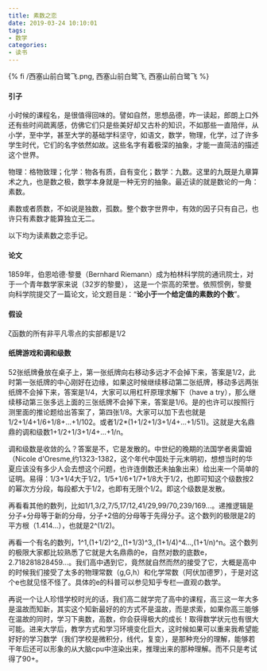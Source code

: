 ```yaml
---
title: 素数之恋
date: 2019-03-24 10:10:01
tags: 
- 数学
categories:
- 读书
---
```


{% fi /西塞山前白鹭飞.png, 西塞山前白鹭飞, 西塞山前白鹭飞 %}

#### 引子

小时候的课程名，是很值得回味的。譬如自然，思想品德，咋一读起，郎朗上口外还有些时间疏离感，仿佛它们只是些美好却又古朴的知识，不如那些一直陪伴，从小学，至中学，甚至大学的基础学科坚守，如语文，数学，物理，化学，过了许多学生时代，它们的名字依然如故。这些名字有着极深的抽象，才能一直简洁的描述这个世界。

物理：格物致理；化学：物各有质，自有变化；数学：九数。这里的九既是九章算术之九，也是数之极，数学本身就是一种无穷的抽象。最近读的就是数论的一角：素数。

素数或者质数，不如说是独数，孤数。整个数字世界中，有效的因子只有自己，也许只有素数才能算独立无二。

以下均为读素数之恋手记。

#### 论文

1859年，伯恩哈德·黎曼（Bernhard Riemann）成为柏林科学院的通讯院士，对于一个青年数学家来说（32岁的黎曼），
这是一个崇高的荣誉。依照惯例，黎曼向科学院提交了一篇论文，论文题目是：“**论小于一个给定值的素数的个数**”。

#### 假设
ζ函数的所有非平凡零点的实部都是1/2

#### 纸牌游戏和调和级数

52张纸牌叠放在桌子上，第一张纸牌向右移动多远才不会掉下来，答案是1/2，此时第一张纸牌的中心刚好在边缘，如果这时候继续移动第二张纸牌，移动多远两张纸牌不会掉下来，答案是1/4，大家可以用杠杆原理求解下（have a try），那么继续移动第三张多远上面的三张纸牌不会掉下来，答案是1/6。是的也许可以按照行测里面的推论题给出答案了，第四张1/8。大家可以加下去也就是1/2+1/4+1/6+1/8+...+1/102。或者1/2*(1+1/2+1/3+1/4+...+1/51)。这就是大名鼎鼎的调和级数1+1/2+1/3+1/4+...+1/n。

调和级数是收敛的么？答案是不，它是发散的。中世纪的晚期的法国学者奥雷姆（Nicole d'Oresme,约1323-1382，这个年代中国处于元末明初，想想当时的华夏应该没有多少人会去想这个问题，也许连倒数还未抽象出来）给出来一个简单的证明。易得：1/3+1/4大于1/2，1/5+1/6+1/7+1/8大于1/2，也即可知这个级数按2的幂次方分段，每段都大于1/2，也即有无限个1/2。即这个级数是发散。

再看看其他的数列，比如1/1,3/2,7/5,17/12,41/29,99/70,239/169…。递推逻辑是分子+分母等于新的分母，分子+2倍的分母等于先得分子。这个数列的极限是2的平方根（1.414...），也就是2^(1/2)。

再看一个有名的数列，1^1,(1+1/2)^2,,(1+1/3)^3,,(1+1/4)^4...,(1+1/n)^n。这个数列的极限大家都比较熟悉了它就是大名鼎鼎的e，自然对数的底数e，2.718281828459...。我们高中遇到它，竟然就自然而然的接受了它，大概是高中的时候我们接受了太多的物理常数（g,G,h）和化学常数（阿伏加德罗），于是对这个e也就见怪不怪了。具体的e的科普可以参见知乎专栏—直观の数学。

再说一个让人珍惜学校时光的话，我们高二就学完了高中的课程，高三这一年大多是温故而知新，其实这个知新最好的的方式不是温故，而是求索，如果你高三能够在温故的同时，学习下奥数，高数，你会获得极大的成长！取得数学状元也有很大可能。进来大学后，教学方式和学习环境变化巨大，这时候如果可以重来我希望能好好的学习数学（我们学校是微积分，线代，复变），是那种充分的理解，能够若干年后还可以形象的从大脑cpu中渲染出来，推理出来的那种理解。而不只是考试得了90+。



